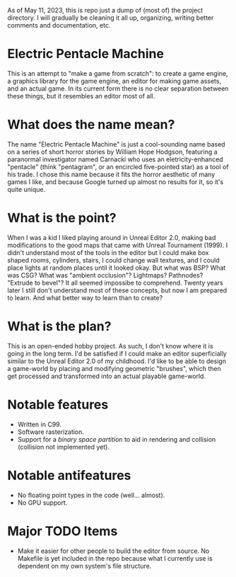 As of May 11, 2023, this is repo just a dump of (most of) the project directory. I will gradually be cleaning it all up, organizing, writing better comments and documentation, etc.

# Electric Pentacle Machine
This is an attempt to "make a game from scratch": to create a game engine, a graphics library for the game engine, an editor for making game assets, and an actual game. In its current form there is no clear separation between these things, but it resembles an editor most of all.

# What does the name mean?
The name "Electric Pentacle Machine" is just a cool-sounding name based on a series of short horror stories by William Hope Hodgson, featuring a paranormal investigator named Carnacki who uses an eletricity-enhanced "pentacle" (think "pentagram", or an encircled five-pointed star) as a tool of his trade. I chose this name because it fits the horror aesthetic of many games I like, and because Google turned up almost no results for it, so it's quite unique.

# What is the point?
When I was a kid I liked playing around in Unreal Editor 2.0, making bad modifications to the good maps that came with Unreal Tournament (1999). I didn't understand most of the tools in the editor but I could make box shaped rooms, cylinders, stairs, I could change wall textures, and I could place lights at random places until it looked okay. But what was BSP? What was CSG? What was "ambient occlusion"? Lightmaps? Pathnodes? "Extrude to bevel"? It all seemed impossibe to comprehend. Twenty years later I still don't understand most of these concepts, but now I am prepared to learn. And what better way to learn than to create? 

# What is the plan?
This is an open-ended hobby project. As such, I don't know where it is going in the long term. I'd be satisfied if I could make an editor superficially similar to the Unreal Editor 2.0 of my childhood. I'd like to be able to design a game-world by placing and modifying geometric "brushes", which then get processed and transformed into an actual playable game-world.

# Notable features
- Written in C99.
- Software rasterization.
- Support for a *binary space partition* to aid in rendering and collision (collision not implemented yet).

# Notable antifeatures
- No floating point types in the code (well... almost).
- No GPU support.

# Major TODO Items
- Make it easier for other people to build the editor from source. No Makefile is yet included in the repo because what I currently use is dependent on my own system's file structure.
